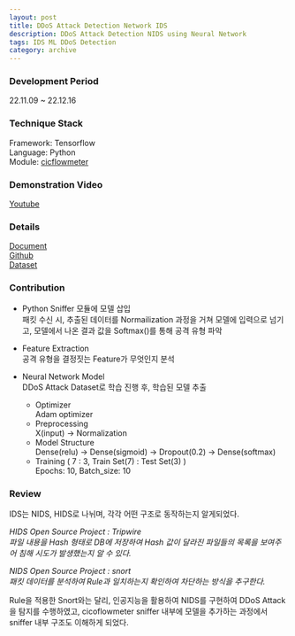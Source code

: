 ```yaml
---
layout: post
title: DDoS Attack Detection Network IDS
description: DDoS Attack Detection NIDS using Neural Network
tags: IDS ML DDoS Detection
category: archive
---
```


### Development Period
22.11.09 ~ 22.12.16

### Technique Stack  
Framework: Tensorflow   
Language: Python   
Module: [cicflowmeter](https://github.com/datthinh1801/cicflowmeter)

### Demonstration Video
[Youtube](https://youtu.be/wBjDQ6sChoc)

### Details

[Document](https://github.com/OH318/DoS-Intrusion-Detection-System/blob/master/IDS%20Final%20Report.pdf)  
[Github](https://github.com/OH318/DoS-Intrusion-Detection-System.git)  
[Dataset](https://www.kaggle.com/datasets/solarmainframe/ids-intrusion-csv?select=02-16-2018.csv)

### Contribution

- Python Sniffer 모듈에 모델 삽입  
    패킷 수신 시, 추출된 데이터를 Normailization 과정을 거쳐 모델에 입력으로 넘기고, 모델에서 나온 결과 값을 Softmax()를 통해 공격 유형 파악

- Feature Extraction  
    공격 유형을 결정짓는 Feature가 무엇인지 분석

- Neural Network Model  
    DDoS Attack Dataset로 학습 진행 후, 학습된 모델 추출 

    - Optimizer   
        Adam optimizer
    - Preprocessing  
        X(input) -> Normalization   
    - Model Structure   
        Dense(relu) -> Dense(sigmoid) -> Dropout(0.2) -> Dense(softmax)
    - Training ( 7 : 3, Train Set(7) : Test Set(3) )   
        Epochs: 10, Batch_size: 10
### Review

IDS는 NIDS, HIDS로 나뉘며, 각각 어떤 구조로 동작하는지 알게되었다. 

*HIDS Open Source Project : Tripwire  
파일 내용을 Hash 형태로 DB에 저장하여 Hash 값이 달라진 파일들의 목록을 보여주어 침해 시도가 발생했는지 알 수 있다.* 

*NIDS Open Source Project : snort  
패킷 데이터를 분석하여 Rule과 일치하는지 확인하여 차단하는 방식을 추구한다.*

Rule을 적용한 Snort와는 달리, 인공지능을 활용하여 NIDS를 구현하여 DDoS Attack을 탐지를 수행하였고, cicoflowmeter sniffer 내부에 모델을 추가하는 과정에서 sniffer 내부 구조도 이해하게 되었다.